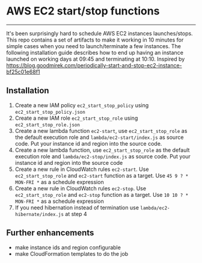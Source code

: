 # AWS EC2 start/stop functions
---
It's been surprisingly hard to schedule AWS EC2 instances launches/stops. 
This repo contains a set of artifacts to make it working in 10 minutes for simple cases when you need to launch/terminate a few instances. The following installation guide describes how to end up having an instance launched on working days at 09:45 and terminating at 10:10.
Inspired by https://blog.goodmirek.com/periodically-start-and-stop-ec2-instance-bf25c01e68f1

## Installation
1. Create a new IAM policy `ec2_start_stop_policy` using `ec2_start_stop_policy.json`
2. Create a new IAM role `ec2_start_stop_role` using `ec2_start_stop_role.json`
3. Create a new lambda function `ec2-start`, use `ec2_start_stop_role` as the default execution role and `lambda/ec2-start/index.js` as source code. Put your instance id and region into the source code.
4. Create a new lambda function, use `ec2_start_stop_role` as the default execution role and `lambda/ec2-stop/index.js` as source code. Put your instance id and region into the source code
5. Create a new rule in CloudWatch rules `ec2-start`. Use `ec2_start_stop_role` and `ec2-start` function as a target. Use `45 9 ? * MON-FRI *` as a schedule expression
6. Create a new rule in CloudWatch rules `ec2-stop`. Use `ec2_start_stop_role` and `ec2-stop` function as a target. Use `10 10 ? * MON-FRI *` as a schedule expression
7. If you need hibernation instead of termination use `lambda/ec2-hibernate/index.js` at step 4

## Further enhancements
- make instance ids and region configurable
- make CloudFormation templates to do the job
